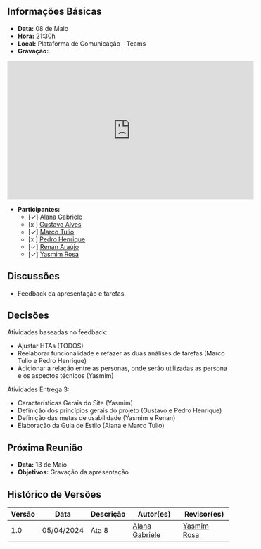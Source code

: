 ## Informações Básicas

- **Data:** 08 de Maio
- **Hora:** 21:30h
- **Local:** Plataforma de Comunicação - Teams
- **Gravação:** 
<iframe width="560" height="315" src="https://www.youtube.com/embed/C5ihQgk_mLQ?si=exR8QPDQmeT73u2a" title="YouTube video player" frameborder="0" allow="accelerometer; autoplay; clipboard-write; encrypted-media; gyroscope; picture-in-picture; web-share" referrerpolicy="strict-origin-when-cross-origin" allowfullscreen></iframe>

- **Participantes:**
  - [✓] [Alana Gabriele](https://github.com/alanagabriele)
  - [x ] [Gustavo Alves](https://github.com/gustaallves)
  - [✓] [Marco Tulio](https://github.com/MarcoTulioSoares)
  - [x ] [Pedro Henrique](https://github.com/PedroHenrique061)
  - [✓] [Renan Araújo](https://github.com/renantfm4)
  - [✓] [Yasmim Rosa](https://github.com/yaskisoba)

## Discussões

- Feedback da apresentação e tarefas.

## Decisões
Atividades baseadas no feedback: <br>
<ul>
<li>Ajustar HTAs (TODOS)</li>
<li>Reelaborar funcionalidade e refazer as duas análises de tarefas (Marco Tulio e Pedro Henrique)</li>
<li>Adicionar a relação entre as personas, onde serão utilizadas as persona e os aspectos técnicos (Yasmim)</li>
</ul>

Atividades Entrega 3: <br>
<ul>
<li>Características Gerais do Site (Yasmim)</li>
<li>Definição dos princípios gerais do projeto (Gustavo e Pedro Henrique)</li>
<li>Definição das metas de usabilidade (Yasmim e Renan)</li>
<li>Elaboração da Guia de Estilo (Alana e Marco Tulio)</li>
</ul>

## Próxima Reunião

- **Data:** 13 de Maio
- **Objetivos:** Gravação da apresentação

## Histórico de Versões

| Versão |    Data    | Descrição | Autor(es)                                          | Revisor(es)                                  |
| ------ | :--------: | --------- | -------------------------------------------------- | -------------------------------------------- |
| 1.0    | 05/04/2024 | Ata 8     | [Alana Gabriele](https://github.com/alanagabriele) | [Yasmim Rosa](https://github.com/yaskisoba) |
